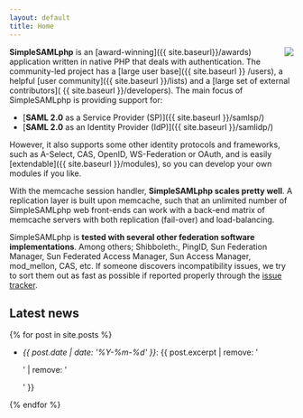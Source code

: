 ```yaml
---
layout: default
title: Home
---
```


<img src="{{ site.url }}/res/ssplogo-fish-only.jpg" style="float: right; " />

**SimpleSAMLphp** is an [award-winning]({{ site.baseurl}}/awards) application written in native PHP that deals with
authentication. The community-led project has a [large user base]({{ site.baseurl }}
/users), a helpful [user community]({{ site.baseurl }}/lists) and a [large set of external contributors](
{{ site.baseurl }}/developers). The main focus of SimpleSAMLphp is providing support for:

 * [**SAML 2.0** as a Service Provider (SP)]({{ site.baseurl }}/samlsp/)
 * [**SAML 2.0** as an Identity Provider (IdP)]({{ site.baseurl }}/samlidp/)

However, it also supports some other identity protocols and frameworks, such as A-Select, CAS, OpenID,
WS-Federation or OAuth, and is easily [extendable]({{ site.baseurl }}/modules), so you can develop your own modules if
you like.

With the memcache session handler, **SimpleSAMLphp scales pretty well**. A replication layer is built upon memcache,
such that an unlimited number of SimpleSAMLphp web front-ends can work with a back-end matrix of memcache servers with
both replication (fail-over) and load-balancing.

SimpleSAMLphp is **tested with several other federation software implementations**. Among others; Shibboleth:,
PingID, Sun Federation Manager, Sun Federated Access Manager, Sun Access Manager, mod_mellon, CAS, etc.
If someone discovers incompatibility issues, we try to sort them out as fast as possible if reported properly through
the [issue tracker](https://github.com/simplesamlphp/simplesamlphp/issues).

## Latest news

{% for post in site.posts %}

* _{{ post.date | date: '%Y-%m-%d' }}_: {{ post.excerpt | remove: '<p>' | remove: '</p>' }} 

{% endfor %}
